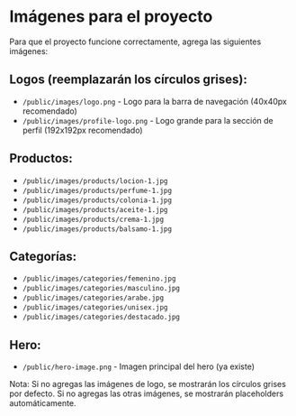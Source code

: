 # Imágenes para el proyecto

Para que el proyecto funcione correctamente, agrega las siguientes imágenes:

## Logos (reemplazarán los círculos grises):
- `/public/images/logo.png` - Logo para la barra de navegación (40x40px recomendado)
- `/public/images/profile-logo.png` - Logo grande para la sección de perfil (192x192px recomendado)

## Productos:
- `/public/images/products/locion-1.jpg`
- `/public/images/products/perfume-1.jpg`
- `/public/images/products/colonia-1.jpg`
- `/public/images/products/aceite-1.jpg`
- `/public/images/products/crema-1.jpg`
- `/public/images/products/balsamo-1.jpg`

## Categorías:
- `/public/images/categories/femenino.jpg`
- `/public/images/categories/masculino.jpg`
- `/public/images/categories/arabe.jpg`
- `/public/images/categories/unisex.jpg`
- `/public/images/categories/destacado.jpg`

## Hero:
- `/public/hero-image.png` - Imagen principal del hero (ya existe)

Nota: Si no agregas las imágenes de logo, se mostrarán los círculos grises por defecto.
Si no agregas las otras imágenes, se mostrarán placeholders automáticamente.
